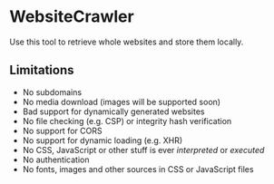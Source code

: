 # WebsiteCrawler

Use this tool to retrieve whole websites and store them locally.

## Limitations

- No subdomains
- No media download (images will be supported soon)
- Bad support for dynamically generated websites
- No file checking (e.g. CSP) or integrity hash verification
- No support for CORS
- No support for dynamic loading (e.g. XHR)
- No CSS, JavaScript or other stuff is ever _interpreted_ or _executed_
- No authentication
- No fonts, images and other sources in CSS or JavaScript files
